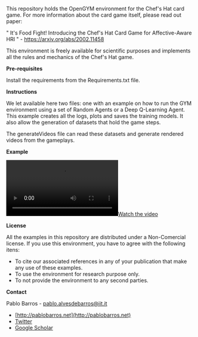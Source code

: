 This repository holds the OpenGYM environment for the Chef's Hat card game.
For more information about the card game itself, please read out paper:

" It's Food Fight! Introducing the Chef's Hat Card Game for Affective-Aware HRI " - https://arxiv.org/abs/2002.11458

This environment is freely available for scientific purposes and implements all the rules and mechanics of the Chef's Hat game.

**Pre-requisites**

Install the requirements from the Requirements.txt file.

**Instructions**

We let available here two files: one with an example on how to run the GYM environment using a set of Random Agents or a Deep Q-Learning Agent.
This example creates all the logs, plots and saves the training models. It also allow the generation of datasets that hold the game steps.

The generateVideos file can read these datasets and generate rendered videos from the gameplays.


**Example**

[![Watch the video](Examples/Example_Random_Agents.mp4)](Examples/Example_Random_Agents.mp4)


**License**

All the examples in this repository are distributed under a Non-Comercial license. If you use this environment, you have to agree with the following itens:

- To cite our associated references in any of your publication that make any use of these examples.
- To use the environment for research purpose only.
- To not provide the environment to any second parties.

**Contact**

Pablo Barros - pablo.alvesdebarros@iit.it

- [http://pablobarros.net](http://pablobarros.net)
- [Twitter](https://twitter.com/PBarros_br)
- [Google Scholar](https://scholar.google.com/citations?user=LU9tpkMAAAAJ)